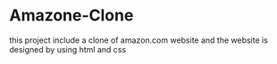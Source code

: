 # Amazone-Clone
this project include a clone of amazon.com website and the website is designed by using html and css

